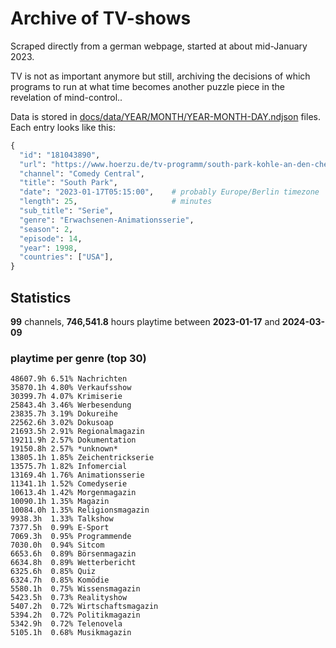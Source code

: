 # Archive of TV-shows

Scraped directly from a german webpage, started at about mid-January 2023.

TV is not as important anymore but still, archiving the decisions of which programs to run at what time
becomes another puzzle piece in the revelation of mind-control.. 

Data is stored in [docs/data/YEAR/MONTH/YEAR-MONTH-DAY.ndjson](docs/data/) files. 
Each entry looks like this:

```python
{
  "id": "181043890", 
  "url": "https://www.hoerzu.de/tv-programm/south-park-kohle-an-den-chefkoch/bid_181043890/", 
  "channel": "Comedy Central", 
  "title": "South Park", 
  "date": "2023-01-17T05:15:00",    # probably Europe/Berlin timezone 
  "length": 25,                     # minutes 
  "sub_title": "Serie", 
  "genre": "Erwachsenen-Animationsserie", 
  "season": 2, 
  "episode": 14, 
  "year": 1998, 
  "countries": ["USA"],
}
```

## Statistics

**99** channels, **746,541.8** hours playtime between **2023-01-17** and **2024-03-09**


### playtime per genre (top 30)

    48607.9h 6.51% Nachrichten
    35870.1h 4.80% Verkaufsshow
    30399.7h 4.07% Krimiserie
    25843.4h 3.46% Werbesendung
    23835.7h 3.19% Dokureihe
    22562.6h 3.02% Dokusoap
    21693.5h 2.91% Regionalmagazin
    19211.9h 2.57% Dokumentation
    19150.8h 2.57% *unknown*
    13805.1h 1.85% Zeichentrickserie
    13575.7h 1.82% Infomercial
    13169.4h 1.76% Animationsserie
    11341.1h 1.52% Comedyserie
    10613.4h 1.42% Morgenmagazin
    10090.1h 1.35% Magazin
    10084.0h 1.35% Religionsmagazin
    9938.3h  1.33% Talkshow
    7377.5h  0.99% E-Sport
    7069.3h  0.95% Programmende
    7030.0h  0.94% Sitcom
    6653.6h  0.89% Börsenmagazin
    6634.8h  0.89% Wetterbericht
    6325.6h  0.85% Quiz
    6324.7h  0.85% Komödie
    5580.1h  0.75% Wissensmagazin
    5423.5h  0.73% Realityshow
    5407.2h  0.72% Wirtschaftsmagazin
    5394.2h  0.72% Politikmagazin
    5342.9h  0.72% Telenovela
    5105.1h  0.68% Musikmagazin
